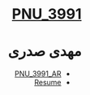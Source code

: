 <div dir="rtl">

# [PNU_3991](https://github.com/AliRazavi-edu/PNU_3991#TOC)
# مهدی صدری
- [PNU_3991_AR](https://github.com/sadri2020/PNU_3991_AR)
- [Resume](https://sadri2020.github.io/) 

</div>
